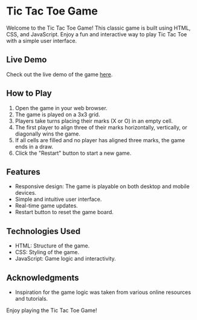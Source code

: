 # Tic Tac Toe Game

Welcome to the Tic Tac Toe Game! This classic game is built using HTML, CSS, and JavaScript. Enjoy a fun and interactive way to play Tic Tac Toe with a simple user interface.

## Live Demo
Check out the live demo of the game [here](https://play-a-tic-tac-toe-game.netlify.app/).

## How to Play
1. Open the game in your web browser.
2. The game is played on a 3x3 grid.
3. Players take turns placing their marks (X or O) in an empty cell.
4. The first player to align three of their marks horizontally, vertically, or diagonally wins the game.
5. If all cells are filled and no player has aligned three marks, the game ends in a draw.
6. Click the "Restart" button to start a new game.

## Features
- Responsive design: The game is playable on both desktop and mobile devices.
- Simple and intuitive user interface.
- Real-time game updates.
- Restart button to reset the game board.

## Technologies Used
- HTML: Structure of the game.
- CSS: Styling of the game.
- JavaScript: Game logic and interactivity.


## Acknowledgments
- Inspiration for the game logic was taken from various online resources and tutorials.

Enjoy playing the Tic Tac Toe Game!
